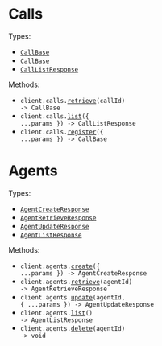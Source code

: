 # Calls

Types:

- <code><a href="./src/resources/calls.ts">CallBase</a></code>
- <code><a href="./src/resources/calls.ts">CallBase</a></code>
- <code><a href="./src/resources/calls.ts">CallListResponse</a></code>

Methods:

- <code title="get /get-call/{call_id}">client.calls.<a href="./src/resources/calls.ts">retrieve</a>(callId) -> CallBase</code>
- <code title="get /list-calls">client.calls.<a href="./src/resources/calls.ts">list</a>({ ...params }) -> CallListResponse</code>
- <code title="post /register-call">client.calls.<a href="./src/resources/calls.ts">register</a>({ ...params }) -> CallBase</code>

# Agents

Types:

- <code><a href="./src/resources/agents.ts">AgentCreateResponse</a></code>
- <code><a href="./src/resources/agents.ts">AgentRetrieveResponse</a></code>
- <code><a href="./src/resources/agents.ts">AgentUpdateResponse</a></code>
- <code><a href="./src/resources/agents.ts">AgentListResponse</a></code>

Methods:

- <code title="post /create-agent">client.agents.<a href="./src/resources/agents.ts">create</a>({ ...params }) -> AgentCreateResponse</code>
- <code title="get /get-agent/{agent_id}">client.agents.<a href="./src/resources/agents.ts">retrieve</a>(agentId) -> AgentRetrieveResponse</code>
- <code title="patch /update-agent/{agent_id}">client.agents.<a href="./src/resources/agents.ts">update</a>(agentId, { ...params }) -> AgentUpdateResponse</code>
- <code title="get /list-agents">client.agents.<a href="./src/resources/agents.ts">list</a>() -> AgentListResponse</code>
- <code title="delete /delete-agent/{agent_id}">client.agents.<a href="./src/resources/agents.ts">delete</a>(agentId) -> void</code>
